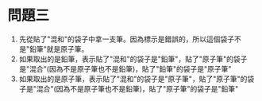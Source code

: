 # 問題三

1. 先從貼了"混和"的袋子中拿一支筆。因為標示是錯誤的，所以這個袋子不是"鉛筆"就是原子筆。
2. 如果取出的是鉛筆，表示貼了"混和"的袋子是"鉛筆"，貼了"原子筆"的袋子是"混合"(因為不是原子筆也不是鉛筆)，貼了"鉛筆"的袋子是"原子筆"
3. 如果取出的是原子筆，表示貼了"混和"的袋子是"原子筆"，貼了"原子筆"的袋子是"混合"(因為不是原子筆也不是鉛筆)，貼了"原子筆"的袋子是"鉛筆"
